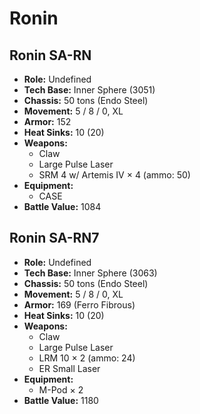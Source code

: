 # Ronin
## Ronin SA-RN
- **Role:** Undefined
- **Tech Base:** Inner Sphere (3051)
- **Chassis:** 50 tons (Endo Steel)
- **Movement:** 5 / 8 / 0, XL
- **Armor:** 152
- **Heat Sinks:** 10 (20)
- **Weapons:**
  - Claw
  - Large Pulse Laser
  - SRM 4 w/ Artemis IV × 4 (ammo: 50)
- **Equipment:**
  - CASE
- **Battle Value:** 1084

## Ronin SA-RN7
- **Role:** Undefined
- **Tech Base:** Inner Sphere (3063)
- **Chassis:** 50 tons (Endo Steel)
- **Movement:** 5 / 8 / 0, XL
- **Armor:** 169 (Ferro Fibrous)
- **Heat Sinks:** 10 (20)
- **Weapons:**
  - Claw
  - Large Pulse Laser
  - LRM 10 × 2 (ammo: 24)
  - ER Small Laser
- **Equipment:**
  - M-Pod × 2
- **Battle Value:** 1180

